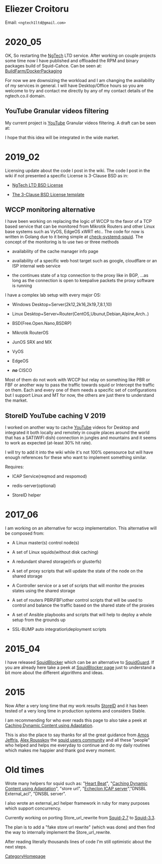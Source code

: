 # Eliezer Croitoru

Email: `<ngtech1ltd@gmail.com>`

# 2020\_05

OK, So restarting the
[NgTech](https://wiki.squid-cache.org/action/show/EliezerCroitoru/NgTech#)
LTD service. After working on couple projects some time now I have
published and offloaded the RPM and binary packages build of
Squid-Cahce. Can be seen at:
[BuildFarm/DockerPackaging](https://wiki.squid-cache.org/action/show/EliezerCroitoru/BuildFarm/DockerPackaging#)

For now we are downsizing the workload and I am changing the
availability of my services in general. I will have Desktop/Office hours
so you are welcome to try and contact me directly by any of my contact
details of the ngtech.co.il domain.

## YouTube Granular videos filtering

My current project is
[YouTube](https://wiki.squid-cache.org/action/show/EliezerCroitoru/YouTube#)
Granular videos filtering. A draft can be seen at:
[](https://github.com/elico/yt-classification-service-example)

I hope that this idea will be integrated in the wide market.

# 2019\_02

Licensing update about the code I post in the wiki. The code I post in
the wiki if not presented a specific License is 3-Clause BSD as in:

  - [NgTech LTD BSD License](http://ngtech.co.il/license/)

  - [The 3-Clause BSD License
    template](https://opensource.org/licenses/BSD-3-Clause)

## WCCP monitoring alternative

I have been working on replacing the logic of WCCP to the favor of a TCP
based service that can be monitored from Mikrotik Routers and other
Linux base systems such as VyOS, EdgeOS xWRT etc.. The code for now is
written in Golang due to it being simple at
[check-systemd-squid](https://gogs.ngtech.co.il/NgTech-LTD/check-systemd-squid).
The concept of the monitoring is to use two or three methods

  - availability of the cache manager info page

  - availability of a specific web host target such as google,
    cloudflare or an ISP internal web service

  - the continues state of a tcp connection to the proxy like in BGP,
    ...as long as the connection is open to keepalive packets the proxy
    software is running

I have a complex lab setup with every major OS:

  - Windows Desktop+Server(2k12,2k16,2k19,7,8.1,10)

  - Linux Desktop+Server+Router(CentOS,Ubunut,Debian,Alpine,Arch..)

  - BSD(Free.Open.Nano,BSDRP)

  - Mikrotik RouterOS

  - JunOS SRX and MX

  - VyOS

  - EdgeOS

  - ***no*** CISCO

Most of them do not work with WCCP but relay on something like PBR or
FBF or another way to pass the traffic towards squid or Intercept the
traffic on them. Each and every one of them needs a specific set of
configurations but I support Linux and MT for now, the others are just
there to understand the market.

## StoreID YouTube caching V 2019

I worked on another way to cache
[YouTube](https://wiki.squid-cache.org/action/show/EliezerCroitoru/YouTube#)
videos for Desktop and integrated it both locally and remotely in couple
places around the world that has a SAT(WIFI dish) connection in jungles
and mountains and it seems to work as expected (at-least 30% hit rate).

I will try to add it into the wiki while it's not 100% opensource but
will have enough references for these who want to implement something
similar.

Requires:

  - ICAP Service(reqmod and respomod)

  - redis-server(optional)

  - StoreID helper

# 2017\_06

I am working on an alternative for wccp implementation. This alternative
will be composed from:

  - A Linux master(s) control node(s)

  - A set of Linux squids(without disk caching)

  - A redundant shared storage(nfs or glusterfs)

  - A set of proxy scripts that will update the state of the node on the
    shared storage

  - A Controller service or a set of scripts that will monitor the
    proxies states using the shared storage

  - A set of routers PBR\\FBF\\other control scripts that will be used
    to control and balance the traffic based on the shared state of the
    proxies

  - A set of Ansible playbooks and scripts that will help to deploy a
    whole setup from the grounds up

  - SSL-BUMP auto integration\\deployment scripts

# 2015\_04

I have released
[SquidBlocker](http://www1.ngtech.co.il/wpe/?page_id=135) which can be
an alternative to
[SquidGuard](https://wiki.squid-cache.org/action/show/EliezerCroitoru/SquidGuard#).
If you are already here take a peek at [SquidBlocker
page](http://www1.ngtech.co.il/squidblocker/) just to understand a bit
more about the different algorithms and ideas.

# 2015

Now After a very long time that my work results
[StoreID](https://wiki.squid-cache.org/action/show/EliezerCroitoru/Features/StoreID#)
and it has been tested of a very long time in production systems and
considers Stable.

I am recommending for who ever reads this page to also take a peek at
[Caching Dynamic Content using
Adaptation](https://wiki.squid-cache.org/action/show/EliezerCroitoru/ConfigExamples/DynamicContent/Coordinator#).

This is also the place to say thanks for all the great guidance from
[Amos
Jeffris](https://wiki.squid-cache.org/action/show/EliezerCroitoru/AmosJeffries#),
[Alex
Rousskov](https://wiki.squid-cache.org/action/show/EliezerCroitoru/AlexRousskov#)
the [squid users
community](http://www.squid-cache.org/Support/mailing-lists.html#squid-users)
and all these "people" who helped and helps me everyday to continue and
do my daily routines which makes me happier and thank god every moment.

# Old times

Wrote many helpers for squid such as: "[Heart
Beat](https://github.com/elico/squid-helpers/tree/master/squid_helpers/proxy_hb_check)",
"[Caching Dynamic Content using
Adaptation](https://wiki.squid-cache.org/action/show/EliezerCroitoru/ConfigExamples/DynamicContent/Coordinator#)",
"store url", "[Echeclon ICAP
server](https://github.com/elico/echelon)","DNSBL External\_acl", "DNSBL
server".

I also wrote an external\_acl helper framework in ruby for many purposes
which support concurrency.

Currently working on porting Store\_url\_rewrite from
[Squid-2.7](https://wiki.squid-cache.org/action/show/EliezerCroitoru/Squid-2.7#)
to
[Squid-3.3](https://wiki.squid-cache.org/action/show/EliezerCroitoru/Squid-3.3#).

The plan is to add a "fake store url rewrite" (which was done) and then
find the way to internally implement the Store\_url\_rewrite.

After reading literally thousands lines of code I'm still optimistic
about the next steps.

[CategoryHomepage](https://wiki.squid-cache.org/action/show/EliezerCroitoru/CategoryHomepage#)
